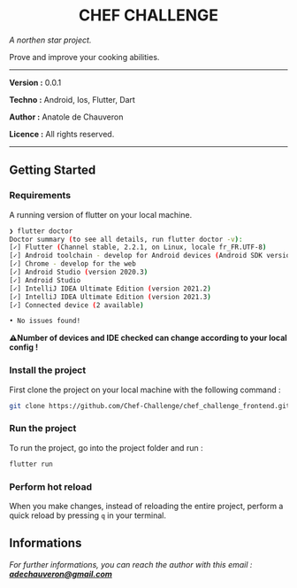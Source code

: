 <h1 align="center">CHEF CHALLENGE</h1>

_A northen star project._

Prove and improve your cooking abilities.

___

**Version :** 0.0.1

**Techno :** Android, Ios, Flutter, Dart

**Author :** Anatole de Chauveron

**Licence :** All rights reserved.

___

## Getting Started

### Requirements

A running version of flutter on your local machine.

```bash
❯ flutter doctor
Doctor summary (to see all details, run flutter doctor -v):
[✓] Flutter (Channel stable, 2.2.1, on Linux, locale fr_FR.UTF-8)
[✓] Android toolchain - develop for Android devices (Android SDK version 31.0.0)
[✓] Chrome - develop for the web
[✓] Android Studio (version 2020.3)
[✓] Android Studio
[✓] IntelliJ IDEA Ultimate Edition (version 2021.2)
[✓] IntelliJ IDEA Ultimate Edition (version 2021.3)
[✓] Connected device (2 available)

• No issues found!
```

**:warning:Number of devices and IDE checked can change according to your local config !**

### Install the project

First clone the project on your local machine with the following command :

```bash
git clone https://github.com/Chef-Challenge/chef_challenge_frontend.git
```
### Run the project

To run the project, go into the project folder and run :

```bash
flutter run
```

### Perform hot reload

When you make changes, instead of reloading the entire project, perform a quick reload by pressing `q` in your terminal.

## Informations

_For further informations, you can reach the author with this email : **adechauveron@gmail.com**_
